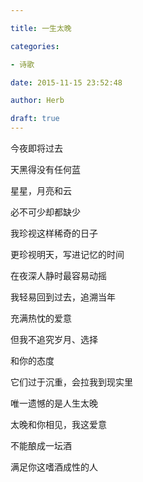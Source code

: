 ```yaml
---

title: 一生太晚

categories:

- 诗歌

date: 2015-11-15 23:52:48

author: Herb

draft: true
---
```


今夜即将过去

天黑得没有任何蓝

星星，月亮和云

必不可少却都缺少



我珍视这样稀奇的日子

更珍视明天，写进记忆的时间



在夜深人静时最容易动摇

我轻易回到过去，追溯当年

充满热忱的爱意



但我不追究岁月、选择

和你的态度

它们过于沉重，会拉我到现实里



唯一遗憾的是人生太晚

太晚和你相见，我这爱意

不能酿成一坛酒

满足你这嗜酒成性的人

